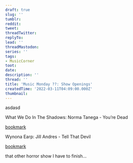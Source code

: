 ```yaml
---
draft: true
slug: ''
tumblr:
reddit:
tweet:
threadTwitter:
replyTo:
lead: ''
threadMastodon:
series: ''
tags:
- MusicCorner
toot:
date:
description: ''
thread: ''
title: 'Music Monday ??: Show Openings'
createdTime: '2022-03-11T04:09:00.000Z'
thumbnail:
---
```


asdasd

What We Do In The Shadows: Norma Tanega - You’re Dead

[bookmark](https://www.youtube.com/watch?v=8GFpho-56Yc)

Wynona Earp: Jill Andres - Tell That Devil

[bookmark](https://www.youtube.com/watch?v=Tldf-aLGwfU)

that other horror show I have to finish...